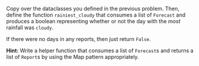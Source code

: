 Copy over the dataclasses you defined in the previous problem. Then, define the function `rainiest_cloudy` that consumes a list of `Forecast` and produces a boolean representing whether or not the day with the *most* rainfall was `cloudy`.

If there were no days in any reports, then just return `False`.

**Hint:** Write a helper function that consumes a list of `Forecast`s and returns a list of `Report`s by using the Map pattern appropriately.